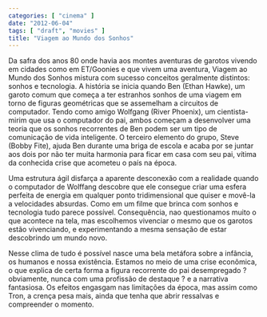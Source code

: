 ```yaml
---
categories: [ "cinema" ]
date: "2012-06-04"
tags: [ "draft", "movies" ]
title: "Viagem ao Mundo dos Sonhos"
---
```

Da safra dos anos 80 onde havia aos montes aventuras de garotos vivendo
em cidades como em ET/Goonies e que vivem uma aventura, Viagem ao Mundo
dos Sonhos mistura com sucesso conceitos geralmente distintos: sonhos
e tecnologia. A história se inicia quando Ben (Ethan Hawke), um garoto
comum que começa a ter estranhos sonhos de uma viagem em torno de figuras
geométricas que se assemelham a circuitos de computador. Tendo como amigo
Wolfgang (River Phoenix), um cientista-mirim que usa o computador do pai,
ambos começam a desenvolver uma teoria que os sonhos recorrentes de
Ben podem ser um tipo de comunicação de vida inteligente. O terceiro
elemento do grupo, Steve (Bobby Fite), ajuda Ben durante uma briga de
escola e acaba por se juntar aos dois por não ter muita harmonia para
ficar em casa com seu pai, vítima da conhecida crise que acometeu o
país na época.

Uma estrutura ágil disfarça a aparente desconexão com a realidade
quando o computador de Wolffang descobre que ele consegue criar uma
esfera perfeita de energia em qualquer ponto tridimensional que quiser e
movê-la a velocidades absurdas. Como em um filme que brinca com sonhos
e tecnologia tudo parece possível. Consequência, nao questionamos
muito o que acontece na tela, mas escolhemos vivenciar o mesmo que os
garotos estão vivenciando, e experimentando a mesma sensação de estar
descobrindo um mundo novo.

Nesse clima de tudo é possível nasce uma bela metáfora sobre a
infância, os humanos e nossa existência. Estamos no meio de uma crise
econômica, o que explica de certa forma a figura recorrente do pai
desempregado ? obviamente, nunca com uma profissão de destaque ? e a
narrativa fantasiosa. Os efeitos engasgam nas limitações da época,
mas assim como Tron, a crença pesa mais, ainda que tenha que abrir
ressalvas e compreender o momento.

